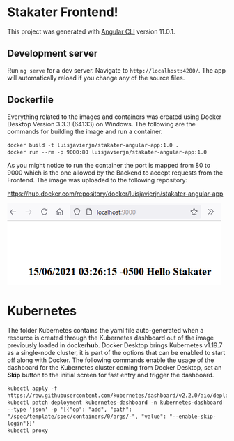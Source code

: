 # Stakater Frontend!

This project was generated with [Angular CLI](https://github.com/angular/angular-cli) version 11.0.1.

## Development server

Run `ng serve` for a dev server. Navigate to `http://localhost:4200/`. The app will automatically reload if you change any of the source files.

## Dockerfile

Everything related to the images and containers was created using Docker Desktop Version 3.3.3 (64133) on Windows. The following are the commands for building the image and run a container.
```
docker build -t luisjavierjn/stakater-angular-app:1.0 .
docker run --rm -p 9000:80 luisjavierjn/stakater-angular-app:1.0
```
As you might notice to run the container the port is mapped from 80 to 9000 which is the one allowed by the Backend to accept requests from the Frontend. The image was uploaded to the following repository:

https://hub.docker.com/repository/docker/luisjavierjn/stakater-angular-app

![GET Endpoint](browser-answer.PNG)

# Kubernetes

The folder Kubernetes contains the yaml file auto-generated when a resource is created through the Kubernetes dashboard out of the image previously loaded in docker**hub**. Docker Desktop brings Kubernetes v1.19.7 as a single-node cluster, it is part of the options that can be enabled to start off along with Docker. The following commands enable the usage of the dashboard for the Kubernetes cluster coming from Docker Desktop, set an **Skip** button to the initial screen for fast entry and trigger the dashboard.
```
kubectl apply -f https://raw.githubusercontent.com/kubernetes/dashboard/v2.2.0/aio/deploy/recommended.yaml
kubectl patch deployment kubernetes-dashboard -n kubernetes-dashboard --type 'json' -p '[{"op": "add", "path": "/spec/template/spec/containers/0/args/-", "value": "--enable-skip-login"}]'
kubectl proxy
```
